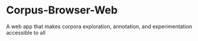 # Corpus-Browser-Web
A web app that makes corpora exploration, annotation, and experimentation accessible to all 
